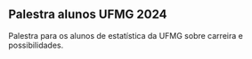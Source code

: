 ## Palestra alunos UFMG 2024

Palestra para os alunos de estatística da UFMG sobre carreira e possibilidades.
